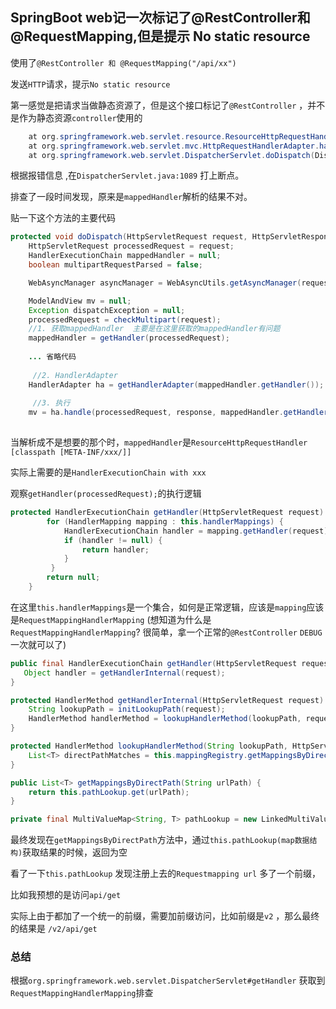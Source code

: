 ## SpringBoot web记一次标记了@RestController和@RequestMapping,但是提示 No static resource 

使用了`@RestController 和 @RequestMapping("/api/xx")`

发送`HTTP`请求，提示`No static resource `

第一感觉是把请求当做静态资源了，但是这个接口标记了`@RestController` ，并不是作为静态资源`controller`使用的





```java
	at org.springframework.web.servlet.resource.ResourceHttpRequestHandler.handleRequest(ResourceHttpRequestHandler.java:585)
	at org.springframework.web.servlet.mvc.HttpRequestHandlerAdapter.handle(HttpRequestHandlerAdapter.java:52)
	at org.springframework.web.servlet.DispatcherServlet.doDispatch(DispatcherServlet.java:1089)
```



根据报错信息 ,在`DispatcherServlet.java:1089` 打上断点。

排查了一段时间发现，原来是`mappedHandler`解析的结果不对。

贴一下这个方法的主要代码

```java
protected void doDispatch(HttpServletRequest request, HttpServletResponse response) throws Exception {
    HttpServletRequest processedRequest = request;
    HandlerExecutionChain mappedHandler = null;
    boolean multipartRequestParsed = false;

    WebAsyncManager asyncManager = WebAsyncUtils.getAsyncManager(request);

    ModelAndView mv = null;
    Exception dispatchException = null;
    processedRequest = checkMultipart(request);
    //1. 获取mappedHandler  主要是在这里获取的mappedHandler有问题
	mappedHandler = getHandler(processedRequest);
    
    ... 省略代码
        
     //2. HandlerAdapter    
    HandlerAdapter ha = getHandlerAdapter(mappedHandler.getHandler());
    
     //3. 执行    
    mv = ha.handle(processedRequest, response, mappedHandler.getHandler());
				
```



当解析成不是想要的那个时，`mappedHandler`是`ResourceHttpRequestHandler [classpath [META-INF/xxx/]]`

实际上需要的是`HandlerExecutionChain with xxx`



观察`getHandler(processedRequest);`的执行逻辑

```java
protected HandlerExecutionChain getHandler(HttpServletRequest request) throws Exception {
		for (HandlerMapping mapping : this.handlerMappings) {
            HandlerExecutionChain handler = mapping.getHandler(request);
            if (handler != null) {
                return handler;
            }
         }
		return null;
	}
```

在这里`this.handlerMappings`是一个集合，如何是正常逻辑，应该是`mapping`应该是`RequestMappingHandlerMapping` (想知道为什么是`RequestMappingHandlerMapping`? 很简单，拿一个正常的`@RestController` `DEBUG`一次就可以了)

```java
public final HandlerExecutionChain getHandler(HttpServletRequest request) throws Exception {
   Object handler = getHandlerInternal(request);
}

protected HandlerMethod getHandlerInternal(HttpServletRequest request) throws Exception {
	String lookupPath = initLookupPath(request);
	HandlerMethod handlerMethod = lookupHandlerMethod(lookupPath, request);
}

protected HandlerMethod lookupHandlerMethod(String lookupPath, HttpServletRequest request) throws Exception {
	List<T> directPathMatches = this.mappingRegistry.getMappingsByDirectPath(lookupPath);
}

public List<T> getMappingsByDirectPath(String urlPath) {
	return this.pathLookup.get(urlPath);
}

private final MultiValueMap<String, T> pathLookup = new LinkedMultiValueMap<>();
```



最终发现在`getMappingsByDirectPath`方法中，通过`this.pathLookup(map数据结构)`获取结果的时候，返回为空

看了一下`this.pathLookup` 发现注册上去的`Requestmapping url` 多了一个前缀，

比如我预想的是访问`api/get`

实际上由于都加了一个统一的前缀，需要加前缀访问，比如前缀是`v2` ，那么最终的结果是 `/v2/api/get`



### 总结

根据`org.springframework.web.servlet.DispatcherServlet#getHandler` 获取到`RequestMappingHandlerMapping`排查